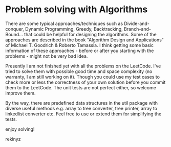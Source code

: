 Problem solving with Algorithms
=========================

There are some typical approaches/techniques such as Divide-and-conquer, Dynamic Programming, Greedy, Backtracking, Branch-and-Bound... that could be helpful for designing the algorithms. Some of the approaches are described in the book "Algorithm Design and Applications" of Michael T. Goodrich & Roberto Tamassia. I think getting some basic information of these approaches - before or after you starting with the problems - might not be very bad idea. 

Presently I am not finished yet with all the problems on the LeetCode. I've tried to solve them with possible good time and space complexity (no warranty, I am still working on it). Though you could use my test cases to check more or less the correctness of your own solution before you commit them to the LeetCode. The unit tests are not perfect either, so welcome improve them.

By the way, there are predefined data structures in the util package with diverse useful methods e.g. array to tree converter, tree printer, array to linkedlist converter etc. Feel free to use or extend them for simplifying the tests.

enjoy solving!

rekinyz
